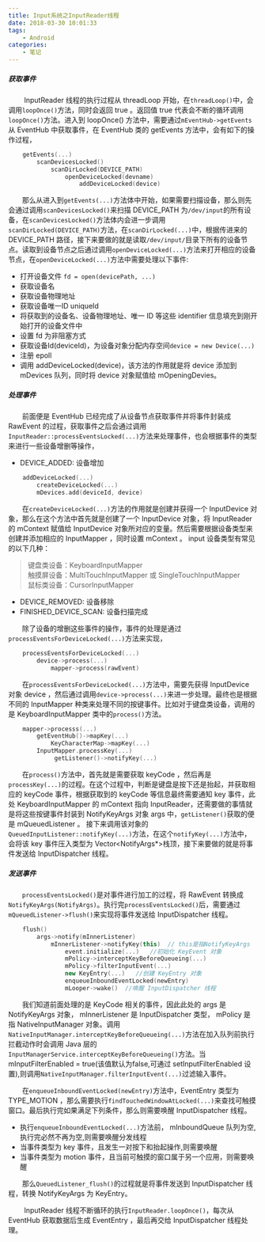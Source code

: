 ```yaml
---
title: Input系统之InputReader线程
date: 2018-03-30 10:01:33
tags:
	- Android
categories:
	- 笔记
---
```


##### 获取事件

&emsp;&emsp; InputReader 线程的执行过程从 threadLoop 开始，在`threadLoop()`中，会调用`loopOnce()`方法，同时会返回 true 。返回值 true 代表会不断的循环调用`loopOnce()`方法。进入到 loopOnce() 方法中，需要通过`mEventHub->getEvents`从 EventHub 中获取事件，在 EventHub 类的 getEvents 方法中，会有如下的操作过程，

```cpp
	getEvents(...)
		scanDevicesLocked()
			scanDirLocked(DEVICE_PATH)
				openDeviceLocked(devname)
					addDeviceLocked(device)
```

&emsp;&emsp;那么从进入到`getEvents(...)`方法体中开始，如果需要扫描设备，那么则先会通过调用`scanDevicesLocked()`来扫描 DEVICE_PATH 为`/dev/input`的所有设备，在`scanDevicesLocked()`方法体内会进一步调用`scanDirLocked(DEVICE_PATH)`方法，在`scanDirLocked(...)`中，根据传进来的 DEVICE_PATH 路径，接下来要做的就是读取`/dev/input/`目录下所有的设备节点。读取到设备节点之后通过调用`openDeviceLocked(...)`方法来打开相应的设备节点，在`openDeviceLocked(...)`方法中需要处理以下事件:

* 打开设备文件 `fd = open(devicePath, ...)`
* 获取设备名
* 获取设备物理地址
* 获取设备唯一ID uniqueId
* 将获取到的设备名、设备物理地址、唯一 ID 等这些 identifier 信息填充到刚开始打开的设备文件中
* 设置 fd 为非阻塞方式
* 获取设备Id(deviceId)，为设备对象分配内存空间`device = new Device(...)`
* 注册 epoll
* 调用 addDeviceLocked(device)，该方法的作用就是将 device 添加到 mDevices 队列，同时将 device 对象赋值给 mOpeningDevies。

##### 处理事件

&emsp;&emsp;前面便是 EventHub 已经完成了从设备节点获取事件并将事件封装成 RawEvent 的过程，获取事件之后会通过调用`InputReader::processEventsLocked(...)`方法来处理事件，也会根据事件的类型来进行一些设备增删等操作，

* DEVICE_ADDED: 设备增加

```cpp
	addDeviceLocked(...)
		createDeviceLocked(...)
		mDevices.add(deviceId, device)
```

&emsp;&emsp;在`createDeviceLocked(...)`方法的作用就是创建并获得一个 InputDevice 对象，那么在这个方法中首先就是创建了一个 InputDevice 对象，将 InputReader 的 mContext 赋值给 InputDevice 对象所对应的变量。然后需要根据设备类型来创建并添加相应的 InputMapper ，同时设置 mContext 。 input 设备类型有常见的以下几种： 

> 键盘类设备：KeyboardInputMapper		
> 触摸屏设备：MultiTouchInputMapper 或 SingleTouchInputMapper		
> 鼠标类设备：CursorInputMapper

* DEVICE_REMOVED: 设备移除
* FINISHED_DEVICE_SCAN: 设备扫描完成

&emsp;&emsp;除了设备的增删这些事件的操作，事件的处理是通过`processEventsForDeviceLocked(...)`方法来实现，

```cpp
	processEventsForDeviceLocked(...)
		device->process(...)
			mapper->process(rawEvent)
```

&emsp;&emsp;在`processEventsForDeviceLocked(...)`方法中，需要先获得 InputDevice 对象 device ，然后通过调用`device->process(...)`来进一步处理。最终也是根据不同的 InputMapper 种类来处理不同的按键事件。比如对于键盘类设备，调用的是 KeyboardInputMapper 类中的`process()`方法。

```cpp
	mapper->processs(...)
		getEventHub()->mapKey(...)
			KeyCharacterMap->mapKey(...)
		InputMapper.processKey(...)
			 getListener()->notifyKey(...)
```

&emsp;&emsp;在`process()`方法中，首先就是需要获取 keyCode ，然后再是`processKey(...)`的过程。在这个过程中，判断是键盘是按下还是抬起，并获取相应的 keyCode 事件，根据获取到的 keyCode 等信息最终需要通知 key 事件，此处 KeyboardInputMapper 的 mContext 指向 InputReader，还需要做的事情就是将这些按键事件封装到 NotifyKeyArgs 对象 args 中，`getListener()`获取的便是 mQueuedListener 。 接下来调用该对象的 `QueuedInputListener::notifyKey(...)`方法，在这个`notifyKey(...)`方法中，会将该 key 事件压入类型为 Vector<NotifyArgs*>栈顶，接下来要做的就是将事件发送给 InputDispatcher 线程。

##### 发送事件

&emsp;&emsp;`processEventsLocked()`是对事件进行加工的过程，将 RawEvent 转换成`NotifyKeyArgs(NotifyArgs)`。执行完`processEventsLocked()`后，需要通过`mQueuedListener->flush()`来实现将事件发送给 InputDispatcher 线程。

```cpp
	flush()
		args->notify(mInnerListener)
			mInnerListener->notifyKey(this)  // this是指NotifyKeyArgs
				event.initialize(...)	//初始化 KeyEvent 对象
				mPolicy->interceptKeyBeforeQueueing(...)
				mPolicy->filterInputEvent(...)
				new KeyEntry(...)	//创建 KeyEntry 对象
				enqueueInboundEventLocked(newEntry)
				mLooper->wake()	 //唤醒 InputDispatcher 线程
```

&emsp;&emsp;我们知道前面处理的是 KeyCode 相关的事件，因此此处的 args 是 NotifyKeyArgs 对象， mInnerListener 是 InputDispatcher 类型， mPolicy 是指 NativeInputManager 对象。调用`NativeInputManager.interceptKeyBeforeQueueing(...)`方法在加入队列前执行拦截动作时会调用 Java 层的`InputManagerService.interceptKeyBeforeQueueing()`方法。当 mInputFilterEnabled = true(该值默认为false,可通过 setInputFilterEnabled 设置),则调用`NativeInputManager.filterInputEvent(...)`过滤输入事件。

&emsp;&emsp;在`enqueueInboundEventLocked(newEntry)`方法中，EventEntry 类型为 TYPE_MOTION ，那么需要执行`findTouchedWindowAtLocked(...)`来查找可触摸窗口。最后执行完如果满足下列条件，那么则需要唤醒 InputDispatcher 线程。

* 执行`enqueueInboundEventLocked(...)`方法前， mInboundQueue 队列为空,执行完必然不再为空,则需要唤醒分发线程
* 当事件类型为 key 事件，且发生一对按下和抬起操作,则需要唤醒
* 当事件类型为 motion 事件，且当前可触摸的窗口属于另一个应用，则需要唤醒

&emsp;&emsp;那么`QueuedListener_flush()`的过程就是将事件发送到 InputDispatcher 线程，转换 NotifyKeyArgs 为 KeyEntry。

&emsp;&emsp; InputReader 线程不断循环的执行`InputReader.loopOnce()`，每次从 EventHub 获取数据后生成 EventEntry ，最后再交给 InputDispatcher 线程处理。
